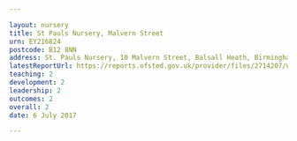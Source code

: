 ```yaml
---

layout: nursery
title: St Pauls Nursery, Malvern Street
urn: EY216824
postcode: B12 8NN
address: St. Pauls Nursery, 10 Malvern Street, Balsall Heath, Birmingham, West Midlands, B12 8NN
latestReportUrl: https://reports.ofsted.gov.uk/provider/files/2714207/urn/EY216824.pdf
teaching: 2
development: 2
leadership: 2
outcomes: 2
overall: 2
date: 6 July 2017

---
```

